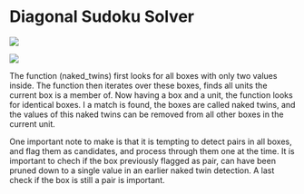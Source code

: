 # Diagonal Sudoku Solver

![](https://i.imgur.com/SJVEeg8.png)

![](https://i.imgur.com/PnCj7Pu.png)

The function (naked_twins) first looks for all boxes with only two values inside. The function then iterates over these boxes, finds all units the current box is a member of. Now having a box and a unit, the function looks for identical boxes. I a match is found, the boxes are called naked twins, and the values of this naked twins can be removed from all other boxes in the current unit.

One important note to make is that it is tempting to detect pairs in all boxes, and flag them as candidates, and process through them one at the time. It is important to chech if the box previously flagged as pair, can have been pruned down to a single value in an earlier naked twin detection. A last check if the box is still a pair is important.

